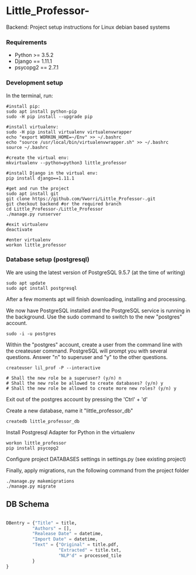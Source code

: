 # Little_Professor-

Backend: Project setup instructions for Linux debian based systems

### Requirements ###
* Python >= 3.5.2
* Django == 1.11.1
* psycopg2 == 2.7.1

### Development setup ###
In the terminal, run:
```
#install pip:
sudo apt install python-pip
sudo -H pip install --upgrade pip

#install virtualenv:
sudo -H pip install virtualenv virtualenvwrapper
echo "export WORKON_HOME=~/Env" >> ~/.bashrc
echo "source /usr/local/bin/virtualenvwrapper.sh" >> ~/.bashrc
source ~/.bashrc

#create the virtual env:
mkvirtualenv --python=python3 little_professor

#install Django in the virtual env:
pip install django==1.11.1

#get and run the project
sudo apt install git
git clone https://github.com/Vworri/Little_Professor-.git
git checkout backend #or the required branch
cd Little_Professor-/Little_Professor
./manage.py runserver

#exit virtualenv
deactivate

#enter virtualenv
workon little_professor

```

### Database setup (postgresql) ###
We are using the latest version of PostgreSQL 9.5.7 (at the time of writing)

```
sudo apt update
sudo apt install postgresql
```
After a few moments apt will finish downloading, installing and processing.


We now have PostgreSQL installed and the PostgreSQL service is running in the background.
Use the sudo command to switch to the new "postgres" account.
```
sudo -i -u postgres
```
Within the "postgres" account, create a user from the command line with the createuser command. 
PostgreSQL will prompt you with several questions. Answer "n" to superuser and "y" to the other questions.
```
createuser lil_prof -P --interactive

# Shall the new role be a superuser? (y/n) n
# Shall the new role be allowed to create databases? (y/n) y
# Shall the new role be allowed to create more new roles? (y/n) y
```

Exit out of the postgres account by pressing the 'Ctrl' + 'd'

Create a new database, name it "little_professor_db"
```
createdb little_professor_db
```

Install Postgresql Adapter for Python in the virtualenv
```
workon little_professor
pip install psycopg2
```

Configure project DATABASES settings in settings.py (see existing project)

Finally, apply migrations, run the following command from the project folder
```
./manage.py makemigrations
./manage.py migrate
```

## DB Schema
```python

DBentry = {"Title" = title,
          "Authors" = [],
          "Realease Date" = datetime,
          "Import Date" = datetime,
          "Text" = {"Original" = title.pdf,
                    "Extracted" = title.txt,
                    "NLP'd" = processed_tile
          }
}
```
